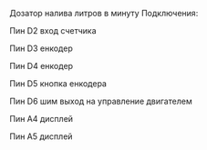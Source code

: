 Дозатор налива литров в минуту
Подключения:

Пин D2 вход счетчика

Пин D3 енкодер

Пин D4 енкодер

Пин D5 кнопка енкодера

Пин D6 шим выход на управление двигателем

Пин A4 дисплей

Пин A5 дисплей

